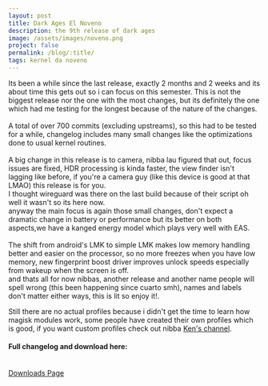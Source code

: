```yaml
---
layout: post
title: Dark Ages El Noveno
description: the 9th release of dark ages
image: /assets/images/noveno.png
project: false
permalink: /blog/:title/
tags: kernel da noveno
---
```


Its been a while since the last release, exactly 2 months and 2 weeks and its
about time this gets out so i can focus on this semester. This is not the
biggest release nor the one with the most changes, but its definitely the one
which had me testing for the longest because of the nature of the
changes.<br><br> A total of over 700 commits (excluding upstreams), so this had
to be tested for a while, changelog includes many small changes like the
optimizations done to usual kernel routines.<br><br> A big change in this
release is to camera, nibba lau figured that out, focus issues are fixed, HDR
processing is kinda faster, the view finder isn't lagging like before, if you're
a camera guy (like this device is good at that LMAO) this release is for you.
<br> I thought wireguard was there on the last build because of their script oh
well it wasn't so its here now.<br> anyway the main focus is again those small
changes, don't expect a dramatic change in battery or performance but its better
on both aspects,we have a kanged energy model which plays very well with EAS.
<br><br> The shift from android's LMK to simple LMK makes low memory handling
better and easier on the processor, so no more freezes when you have low memory,
new fingerprint boost driver improves unlock speeds especially from wakeup when
the screen is off.<br> and thats all for now nibbas, another release and another
name people will spell wrong (this been happening since cuarto smh), names and
labels don't matter either ways, this is lit so enjoy it!.

Still there are no actual profiles because i didn't get the time to learn how
magisk modules work, some people have created their own profiles which is good,
if you want custom profiles check out nibba [Ken's
channel](https://t.me/KenVerse).<br>

#### Full changelog and download here:

<br>
<a href="{{ site.url }}/da" class="button fit special">Downloads Page</a>
<br> <br><br>

